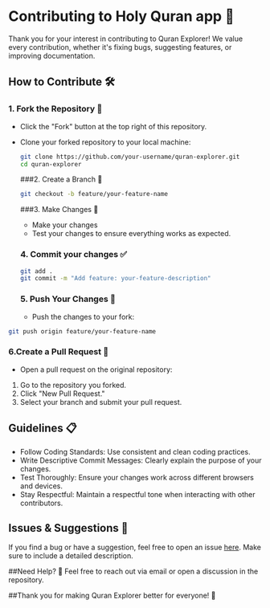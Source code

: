 
# Contributing to Holy Quran app 🙌

Thank you for your interest in contributing to Quran Explorer! We value every contribution, whether it's fixing bugs, suggesting features, or improving documentation.

## How to Contribute 🛠️

### 1. Fork the Repository 🍴
- Click the "Fork" button at the top right of this repository.
- Clone your forked repository to your local machine:
  ```bash
  git clone https://github.com/your-username/quran-explorer.git
  cd quran-explorer
  ```
  ###2. Create a Branch 🌿
  ```bash
  git checkout -b feature/your-feature-name
  ```
  ###3. Make Changes 📝
  - Make your changes
  - Test your changes to ensure everything works as expected.
 
  ### 4. Commit your changes ✅
  ```bash
  git add .
  git commit -m "Add feature: your-feature-description"
  ```
  ### 5. Push Your Changes 🚀
  - Push the changes to your fork:
 ```bash
 git push origin feature/your-feature-name
 ```

### 6.Create a Pull Request 🔀
- Open a pull request on the original repository:
1. Go to the repository you forked.
2. Click "New Pull Request."
3. Select your branch and submit your pull request.

## Guidelines 📋
- Follow Coding Standards: Use consistent and clean coding practices.
- Write Descriptive Commit Messages: Clearly explain the purpose of your changes.
- Test Thoroughly: Ensure your changes work across different browsers and devices.
- Stay Respectful: Maintain a respectful tone when interacting with other contributors.

## Issues & Suggestions 🐛
If you find a bug or have a suggestion, feel free to open an issue [here](https://github.com/Murtaja-Albasti/HolyQuran/issues). Make sure to include a detailed description.

##Need Help? 🤔
Feel free to reach out via email or open a discussion in the repository.



##Thank you for making Quran Explorer better for everyone! 💖

